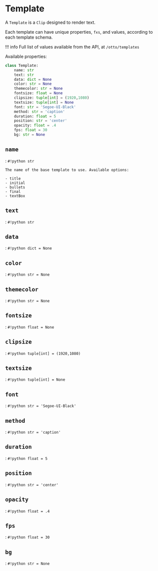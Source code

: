 # Template

A `Template` is a `Clip` designed to render text.

Each template can have unique properties, `fxs`, and values, according to each template schema.

!!! info
    Full list of values available from the API, at `/otto/templates`

Available properties:
``` python
class Template:
    name: str
    text: str
    data: dict = None
    color: str = None
    themecolor: str = None
    fontsize: float = None
    clipsize: tuple[int] = (1920,1080)
    textsize: tuple[int] = None
    font: str = 'Segoe-UI-Black'
    method: str = 'caption'
    duration: float = 5
    position: str = 'center'
    opacity: float = .4
    fps: float = 30
    bg: str = None
```
## `name`
: `#!python str`
    
    The name of the base template to use. Available options:
    
    - title
    - initial
    - bullets
    - final
    - textBox

    
## `text`
: `#!python str`

## `data`
: `#!python dict = None`

## `color`
: `#!python str = None`

## `themecolor`
: `#!python str = None`

## `fontsize`
: `#!python float = None`

## `clipsize`
: `#!python tuple[int] = (1920,1080)`

## `textsize`
: `#!python tuple[int] = None`

## `font`
: `#!python str = 'Segoe-UI-Black'`

## `method`
: `#!python str = 'caption'`

## `duration`
: `#!python float = 5`

## `position`
: `#!python str = 'center'`

## `opacity`
: `#!python float = .4`

## `fps`
: `#!python float = 30`

## `bg`
: `#!python str = None`
